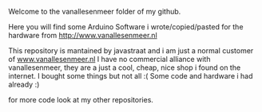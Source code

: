 Welcome to the vanallesenmeer folder of my github.

Here you will find some Arduino Software i wrote/copied/pasted for the hardware from http://www.vanallesenmeer.nl

This repository is mantained by javastraat and i am just a normal customer of www.vanallesenmeer.nl 
I have no commercial alliance with vanallesenmeer, they are a just a cool, cheap, nice shop i found on the internet.
I bought some things but not all :( Some code and hardware i had already :)

for more code look at my other repositories.